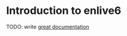 # Introduction to enlive6

TODO: write [great documentation](http://jacobian.org/writing/what-to-write/)

